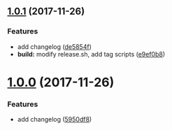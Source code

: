 <a name="1.0.1"></a>
## [1.0.1](https://github.com/appleskiller/reflector/compare/v1.0.0...v1.0.1) (2017-11-26)


### Features

* add changelog ([de5854f](https://github.com/appleskiller/reflector/commit/de5854f))
* **build:** modify release.sh, add tag scripts ([e9ef0b8](https://github.com/appleskiller/reflector/commit/e9ef0b8))



<a name="1.0.0"></a>
# [1.0.0](https://github.com/appleskiller/reflector/compare/5950df8...v1.0.0) (2017-11-26)


### Features

* add changelog ([5950df8](https://github.com/appleskiller/reflector/commit/5950df8))



